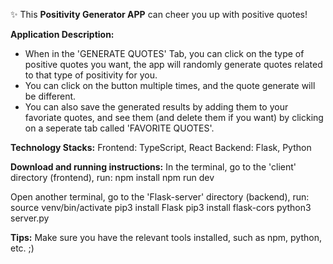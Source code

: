 ✨ This **Positivity Generator APP** can cheer you up with positive quotes!

**Application Description:**
- When in the 'GENERATE QUOTES' Tab, you can click on the type of positive quotes you want, the app will randomly generate quotes related to that type of positivity for you. 
- You can click on the button multiple times, and the quote generate will be different. 
- You can also save the generated results by adding them to your favoriate quotes, and see them (and delete them if you want) by clicking on a seperate tab called 'FAVORITE QUOTES'. 

**Technology Stacks:**
Frontend: TypeScript, React
Backend: Flask, Python

**Download and running instructions:**
In the terminal, go to the 'client' directory (frontend), run:
  npm install
  npm run dev

Open another terminal, go to the 'Flask-server' directory (backend), run:
  source venv/bin/activate
  pip3 install Flask 
  pip3 install flask-cors
  python3 server.py

**Tips:**
Make sure you have the relevant tools installed, such as npm, python, etc. ;)





 
